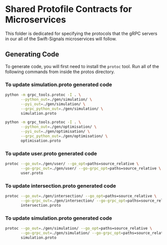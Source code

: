 # Shared Protofile Contracts for Microservices
This folder is dedicated for specifying the protocols that the gRPC servers in our all of the Swift-Signals microservices will follow.

## Generating Code
To generate code, you will first need to install the `protoc` tool.
Run all of the following commands from inside the protos directory.


### To update simulation.proto generated code

```bash
python -m grpc_tools.protoc -I . \
       --python_out=./gen/simulation/ \
       --pyi_out=./gen/simulation/ \
       --grpc_python_out=./gen/simulation/ \
       simulation.proto
```

```bash
python -m grpc_tools.protoc -I . \
       --python_out=./gen/optimisation/ \
       --pyi_out=./gen/optimisation/ \
       --grpc_python_out=./gen/optimisation/ \
       optimisation.proto
```

### To update user.proto generated code
```bash
protoc --go_out=./gen/user/ --go_opt=paths=source_relative \
       --go-grpc_out=./gen/user/ --go-grpc_opt=paths=source_relative \
       user.proto
```

### To update intersection.proto generated code
```bash
protoc --go_out=./gen/intersection/ --go_opt=paths=source_relative \
       --go-grpc_out=./gen/intersection/ --go-grpc_opt=paths=source_relative \
       intersection.proto
```

### To update simulation.proto generated code
```bash
protoc --go_out=./gen/simulation/ --go_opt=paths=source_relative \
       --go-grpc_out=./gen/simulation/ --go-grpc_opt=paths=source_relative \
       simulation.proto
```
